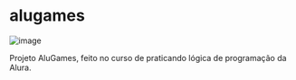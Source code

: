 # alugames
![image](https://github.com/user-attachments/assets/55e378f0-6d3b-4849-a916-00231acf7e71)

Projeto AluGames, feito no curso de praticando lógica de programação da Alura.

